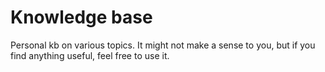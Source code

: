 # Knowledge base

Personal kb on various topics. It might not make a sense to you, but if you find anything useful, feel free to use it. 
